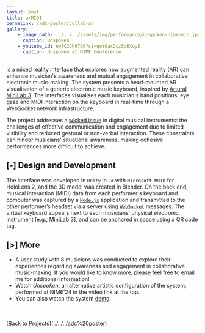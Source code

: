 ```yaml
---
layout: post
title: arMIDI
permalink: /adc-poster/collab-ar
gallery:
    - image_path: ../../../assets/img/performance/unspoken-nime-min.jpg
      caption: Unspoken
    - youtube_id: nwfC2Ch97O0?si=qoYGaxDczSdHXoyI
      caption: Unspoken at NIME Conference
---
```


is a mixed reality interface that explores how augmented reality (AR) can enhance musician's awareness and mutual engagement in collaborative electronic music-making. The system presents a head-mounted AR visualisation of a generic electronic music keyboard, inspired by [Artural MiniLab 3](https://www.arturia.com/products/hybrid-synths/minilab-3/overview). The interfaces visualises each musician's hand positions, eye gaze and MIDI interaction on the keyboard in real-time through a WebSocket network infrastructure.

The project addresses a [wicked issue](https://nime.org/proc/nime22_35/index.html) in digital musical instruments: the challenges of effective communication and engagement due to limited visibility and reduced gestural or non-verbal interaction. These constraints can hinder musicians' situational awareness, making cohesive performances more difficult to achieve.

## [-] Design and Development

The interface was developed in `Unity` in `C#` with `Microsoft MRTK` for HoloLens 2, and the 3D model was created in Blender.
On the back end, musical interaction (MIDI) data from each performer's keyboard and computer was captured by a [`Node.js`](https://github.com/nodejs/node) application and transmitted to the other performer’s headset via a server using [`WebSocket`](https://github.com/websockets/ws) messages. The virtual keyboard appears next to each musicians’ physical electronic instrument [e.g., MiniLab 3], and can be anchored in space using a QR code tag.


## [>] More

- A user study with 8 musicians was conducted to explore their experiences regarding awareness and engagement in collaborative music-making. If you would like to know more, please feel free to email me for additional information!
- Watch _Unspoken_, an alternative artistic configuration of the system, performed at NIME'24 in the video link at the top.
- You can also watch the system [demo](https://youtu.be/X6kQouxTiWM).



<br>
<br>
[Back to Projects](../../../adc%20poster)
